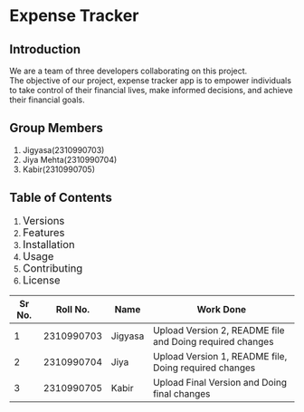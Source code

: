 <!DOCTYPE html>
<html lang="en">
<head>
    <meta charset="UTF-8">
    <meta name="viewport" content="width=device-width, initial-scale=1.0">
</head>
<body>
<h1>Expense Tracker</h1>

<h2>Introduction</h2>

We are a team of three developers collaborating on this project.<br>
The objective of our project, expense tracker app is to empower individuals to take control of their financial lives, make informed decisions, and achieve their financial goals.
<h2>Group Members</h2>

1. Jigyasa(2310990703)
2. Jiya Mehta(2310990704)
3. Kabir(2310990705)

<h2>Table of Contents</h2>

1. <span style="font-size: 18px;">Versions</span>
2. <span style="font-size: 18px;">Features</span>
3. <span style="font-size: 18px;">Installation</span>
4. <span style="font-size: 18px;">Usage</span>
5. <span style="font-size: 18px;">Contributing</span>
6. <span style="font-size: 18px;">License</span>

<table>
    <thead>
        <tr>
            <th>Sr No.</th>
            <th>Roll No.</th>
            <th>Name</th>
            <th>Work Done</th>
        </tr>
    </thead>
    <tbody>
        <tr>
            <td>1</td>
            <td>2310990703</td>
            <td>Jigyasa</td>
            <td>Upload Version 2, README file and Doing required changes</td>
        </tr>
        <tr>
            <td>2</td>
            <td>2310990704</td>
            <td>Jiya</td>
            <td>Upload Version 1, README file, Doing required changes</td>
        </tr>
        <tr>
            <td>3</td>
            <td>2310990705</td>
            <td>Kabir</td>
            <td>Upload Final Version and Doing final changes</td>
        </tr>
    </tbody>
</table>

</body>
</html>
